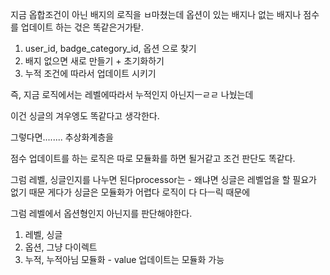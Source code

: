 지금 옵합조건이 아닌 배지의 로직을 ㅂ마쳤는데
옵션이 있는 배지나 없는 배지나 점수를 업데이트 하는 걳은 똑같은거가탇.

1. user_id, badge_category_id, 옵션 으로 찾기
2. 배지 없으면 새로 만들기 + 초기화하기
3. 누적 조건에 따라서 업데이트 시키기

즉, 지금 로직에서는 레벨에따라서 누적인지 아닌지ㅡㄹㄹ 나눴는데

이건 싱글의 겨우엥도 똑같다고 생각한다.

그렇다면........ 추상화계층을

점수 업데이트를 하는 로직은 따로 모듈화를 하면 될거같고
조건 판단도 똑같다.

그럼 레벨, 싱글인지를 나누면 된다processor는 - 왜냐면 싱글은 레벨업을 할 필요가 없기 때문 게다가 싱글은 모듈화가 어렵다 로직이 다 다ㅡ릭 때문에

그럼 레벨에서
옵션형인지 아닌지를 판단해야한다.


1. 레벨, 싱글
2. 옵션, 그냥 다이렉트
3. 누적, 누적아님 모듈화 - value 업데이트는 모듈화 가능